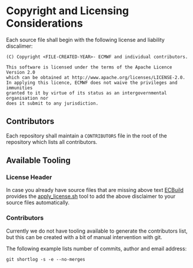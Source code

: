 # Copyright and Licensing Considerations

Each source file shall begin with the following license and liability discalimer:

```
(C) Copyright <FILE-CREATED-YEAR>- ECMWF and individual contributors.

This software is licensed under the terms of the Apache Licence Version 2.0
which can be obtained at http://www.apache.org/licenses/LICENSE-2.0.
In applying this licence, ECMWF does not waive the privileges and immunities
granted to it by virtue of its status as an intergovernmental organisation nor
does it submit to any jurisdiction.
```

## Contributors

Each repository shall maintain a `CONTRIBUTORS` file in the root of the repository
which lists all contributors.

## Available Tooling

### License Header

In case you already have source files that are missing above text
[ECBuild](https://github.com/ecmwf/ecbuild/) provides the
[apply\_license.sh](https://github.com/ecmwf/ecbuild/blob/develop/tools/apply_license.sh)
tool to add the above disclaimer to your source files automatically. 

### Contributors

Currently we do not have tooling available to generate the contributors list, but this can
be created with a bit of manual intervention with git.

The following example lists number of commits, author and email address:

```
git shortlog -s -e --no-merges
```
